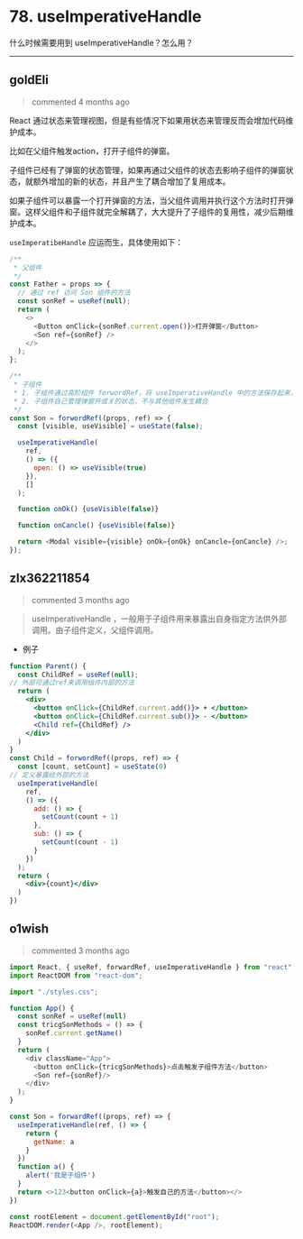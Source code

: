 
 # 78. useImperativeHandle 
 什么时候需要用到 useImperativeHandle？怎么用？ 
 ***
## goldEli 
 > commented 4 months ago 

React 通过状态来管理视图，但是有些情况下如果用状态来管理反而会增加代码维护成本。

比如在父组件触发action，打开子组件的弹窗。

子组件已经有了弹窗的状态管理，如果再通过父组件的状态去影响子组件的弹窗状态，就额外增加的新的状态，并且产生了耦合增加了复用成本。

如果子组件可以暴露一个打开弹窗的方法，当父组件调用并执行这个方法时打开弹窗。这样父组件和子组件就完全解耦了，大大提升了子组件的复用性，减少后期维护成本。

`useImperatibeHandle` 应运而生，具体使用如下：


```javascript
/**
 * 父组件
 */
const Father = props => {
  // 通过 ref 访问 Son 组件的方法
  const sonRef = useRef(null);
  return (
    <>
      <Button onClick={sonRef.current.open()}>打开弹窗</Button>
      <Son ref={sonRef} />
    </>
  );
};

/**
 * 子组件
 * 1. 子组件通过高阶组件 forwordRef，将 useImperativeHandle 中的方法保存起来，已保证 Father 组件可通过ref调用
 * 2. 子组件自己管理弹窗开或关的状态，不与其他组件发生耦合
 */
const Son = forwordRef((props, ref) => {
  const [visible, useVisible] = useState(false);

  useImperativeHandle(
    ref,
    () => ({
      open: () => useVisible(true)
    }),
    []
  );

  function onOk() {useVisible(false)}

  function onCancle() {useVisible(false)}

  return <Modal visible={visible} onOk={onOk} onCancle={onCancle} />;
});


```
## zlx362211854 
 > commented 3 months ago 

>useImperativeHandle ，一般用于子组件用来暴露出自身指定方法供外部调用。由子组件定义，父组件调用。

* 例子

```jsx
function Parent() {
  const ChildRef = useRef(null);
// 外部可通过ref来调用组件内部的方法
  return (
    <div>
      <button onClick={ChildRef.current.add()}> + </button>
      <button onClick={ChildRef.current.sub()}> - </button>
      <Child ref={ChildRef} />
    </div>
  )
}
const Child = forwordRef((props, ref) => {
  const [count, setCount] = useState(0)
// 定义暴露给外部的方法
  useImperativeHandle(
    ref,
    () => ({
      add: () => {
        setCount(count + 1)
      },
      sub: () => {
        setCount(count - 1)
      }
    })
  );
  return (
    <div>{count}</div>
  )
})

```
## o1wish 
 > commented 3 months ago 


```javascript
import React, { useRef, forwardRef, useImperativeHandle } from "react";
import ReactDOM from "react-dom";

import "./styles.css";

function App() {
  const sonRef = useRef(null)
  const tricgSonMethods = () => {
    sonRef.current.getName()
  }
  return (
    <div className="App">
      <button onClick={tricgSonMethods}>点击触发子组件方法</button>
      <Son ref={sonRef}/>
    </div>
  );
}

const Son = forwardRef((props, ref) => {
  useImperativeHandle(ref, () => {
    return {
      getName: a
    }
  })
  function a() {
    alert('我是子组件')
  }
  return <>123<button onClick={a}>触发自己的方法</button></>
})

const rootElement = document.getElementById("root");
ReactDOM.render(<App />, rootElement);


```
